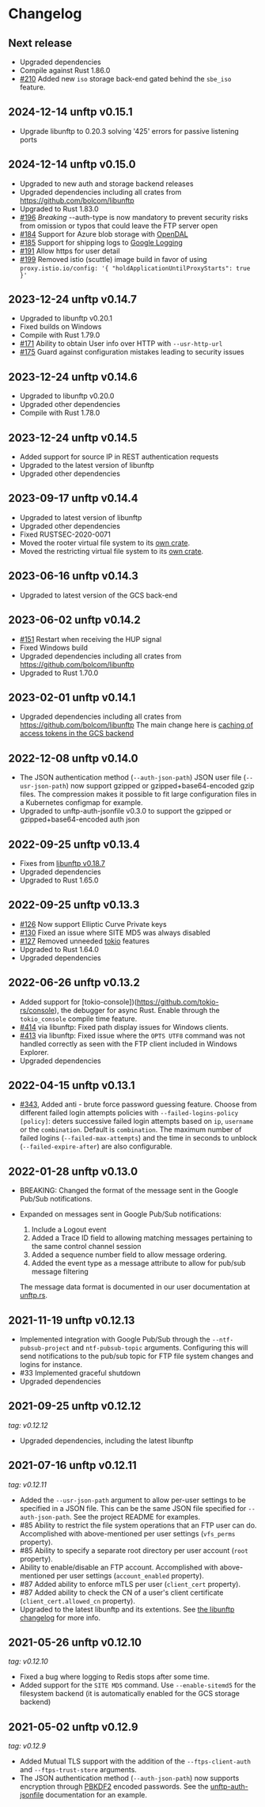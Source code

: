 # Changelog

## Next release

- Upgraded dependencies
- Compile against Rust 1.86.0
- [#210](https://github.com/bolcom/unFTP/pull/210) Added new `iso` storage back-end gated behind the `sbe_iso` feature.

## 2024-12-14 unftp v0.15.1

- Upgrade libunftp to 0.20.3 solving '425' errors for passive listening ports

## 2024-12-14 unftp v0.15.0

- Upgraded to new auth and storage backend releases
- Upgraded dependencies including all crates from https://github.com/bolcom/libunftp
- Upgraded to Rust 1.83.0
- [#196](https://github.com/bolcom/unFTP/pull/196) *Breaking* --auth-type is now mandatory to prevent security risks
  from omission or typos that could leave the FTP server open
- [#184](https://github.com/bolcom/unFTP/pull/184) Support for Azure blob storage
  with [OpenDAL](https://github.com/apache/OpenDAL)
- [#185](https://github.com/bolcom/unFTP/pull/185) Support for shipping logs
  to [Google Logging](https://cloud.google.com/logging/docs/)
- [#191](https://github.com/bolcom/unFTP/pull/191) Allow https for user detail
- [#199](https://github.com/bolcom/unFTP/pull/199) Removed istio (scuttle) image build in favor of using
  `proxy.istio.io/config: '{ "holdApplicationUntilProxyStarts": true }'`

## 2023-12-24 unftp v0.14.7

- Upgraded to libunftp v0.20.1
- Fixed builds on Windows
- Compile with Rust 1.79.0
- [#171](https://github.com/bolcom/unFTP/pull/171) Ability to obtain User info over HTTP with `--usr-http-url`
- [#175](https://github.com/bolcom/unFTP/pull/175) Guard against configuration mistakes leading to security issues

## 2023-12-24 unftp v0.14.6

- Upgraded to libunftp v0.20.0
- Upgraded other dependencies
- Compile with Rust 1.78.0

## 2023-12-24 unftp v0.14.5

- Added support for source IP in REST authentication requests
- Upgraded to the latest version of libunftp
- Upgraded other dependencies

## 2023-09-17 unftp v0.14.4

- Upgraded to latest version of libunftp
- Upgraded other dependencies
- Fixed RUSTSEC-2020-0071
- Moved the rooter virtual file system to its [own crate](https://crates.io/crates/unftp-sbe-rooter).
- Moved the restricting virtual file system to its [own crate](https://crates.io/crates/unftp-sbe-restrict).

## 2023-06-16 unftp v0.14.3

- Upgraded to latest version of the GCS back-end

## 2023-06-02 unftp v0.14.2

- [#151](https://github.com/bolcom/unFTP/pull/151) Restart when receiving the HUP signal
- Fixed Windows build
- Upgraded dependencies including all crates from https://github.com/bolcom/libunftp
- Upgraded to Rust 1.70.0

## 2023-02-01 unftp v0.14.1

- Upgraded dependencies including all crates from https://github.com/bolcom/libunftp
  The main change here is [caching of access tokens in the GCS backend](https://github.com/bolcom/libunftp/issues/384)

## 2022-12-08 unftp v0.14.0

- The JSON authentication method (`--auth-json-path`) JSON user file (`--usr-json-path`) now support gzipped or
  gzipped+base64-encoded gzip files.
  The compression makes it possible to fit large configuration files in a Kubernetes configmap for example.
- Upgraded to unftp-auth-jsonfile v0.3.0 to support the gzipped or gzipped+base64-encoded auth json

## 2022-09-25 unftp v0.13.4

- Fixes from [libunftp v0.18.7](https://github.com/bolcom/libunftp/releases/tag/libunftp-0.18.7)
- Upgraded dependencies
- Upgraded to Rust 1.65.0

## 2022-09-25 unftp v0.13.3

- [#126](https://github.com/bolcom/unFTP/issues/126) Now support Elliptic Curve Private keys
- [#130](https://github.com/bolcom/unFTP/pull/130) Fixed an issue where SITE MD5 was always disabled
- [#127](https://github.com/bolcom/unFTP/pull/127) Removed unneeded [tokio](https://crates.io/crates/tokio) features
- Upgraded to Rust 1.64.0
- Upgraded dependencies

## 2022-06-26 unftp v0.13.2

- Added support for [tokio-console])(https://github.com/tokio-rs/console), the debugger for async Rust. Enable through
  the `tokio_console` compile time feature.
- [#414](https://github.com/bolcom/libunftp/pull/414) via libunftp: Fixed path display issues for Windows clients.
- [#413](https://github.com/bolcom/libunftp/pull/413) via libunftp: Fixed issue where the `OPTS UTF8` command was not
  handled correctly as seen with the FTP client included in Windows Explorer.
- Upgraded dependencies

## 2022-04-15 unftp v0.13.1

- [#343](https://github.com/bolcom/libunftp/pull/343), Added anti - brute force password guessing feature. Choose from
  different failed login attempts policies with `--failed-logins-policy [policy]`: deters successive failed login
  attempts based on `ip`, `username` or the `combination`. Default is `combination`. The maximum number of failed
  logins (`--failed-max-attempts`) and the time in seconds to unblock (`--failed-expire-after`) are also
  configurable.

## 2022-01-28 unftp v0.13.0

- BREAKING: Changed the format of the message sent in the Google Pub/Sub notifications.
- Expanded on messages sent in Google Pub/Sub notifications:
    1. Include a Logout event
    2. Added a Trace ID field to allowing matching messages pertaining to the same control channel session
    3. Added a sequence number field to allow message ordering.
    4. Added the event type as a message attribute to allow for pub/sub message filtering

  The message data format is documented in our user documentation at [unftp.rs](https://unftp.rs/server/pubsub).

## 2021-11-19 unftp v0.12.13

- Implemented integration with Google Pub/Sub through the `--ntf-pubsub-project` and `ntf-pubsub-topic` arguments.
  Configuring
  this will send notifications to the pub/sub topic for FTP file system changes and logins for instance.
- \#33 Implemented graceful shutdown
- Upgraded dependencies

## 2021-09-25 unftp v0.12.12

_tag: v0.12.12_

- Upgraded dependencies, including the latest libunftp

## 2021-07-16 unftp v0.12.11

_tag: v0.12.11_

- Added the `--usr-json-path` argument to allow per-user settings to be specified in a JSON file. This can be the same
  JSON file specified for `--auth-json-path`. See the project README for examples.
- \#85 Ability to restrict the file system operations that an FTP user can do. Accomplished with above-mentioned per
  user
  settings (`vfs_perms` property).
- \#85 Ability to specify a separate root directory per user account (`root` property).
- Ability to enable/disable an FTP account. Accomplished with above-mentioned per user settings (`account_enabled`
  property).
- \#87 Added ability to enforce mTLS per user (`client_cert` property).
- \#87 Added ability to check the CN of a user's client certificate (`client_cert.allowed_cn` property).
- Upgraded to the latest libunftp and its extentions.
  See [the libunftp changelog](https://github.com/bolcom/libunftp/blob/master/CHANGELOG.md)
  for more info.

## 2021-05-26 unftp v0.12.10

_tag: v0.12.10_

- Fixed a bug where logging to Redis stops after some time.
- Added support for the `SITE MD5` command. Use `--enable-sitemd5` for the filesystem backend (it is automatically
  enabled for the GCS storage backend)

## 2021-05-02 unftp v0.12.9

_tag: v0.12.9_

- Added Mutual TLS support with the addition of the `--ftps-client-auth` and `--ftps-trust-store` arguments.
- The JSON authentication method (`--auth-json-path`) now supports encryption through
  [PBKDF2](https://tools.ietf.org/html/rfc2898#section-5.2) encoded passwords. See the
  [unftp-auth-jsonfile](https://docs.rs/unftp-auth-jsonfile/0.1.1/unftp_auth_jsonfile/) documentation for an example.
